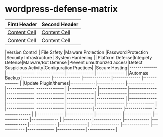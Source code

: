   # wordpress-defense-matrix


| First Header  | Second Header |
| ------------- | ------------- |
| [Content Cell](https://google.com)  | [Content Cell](other.md)  |
| Content Cell  | Content Cell  |

|Version Control |  File Safety    |Malware Protection  |Password Protection        |Security Infrastructure   |  System Hardening     |
|Platform Defense|Integrety Defense|Malware/Bot Defense |Prevent unauthorized access|Detect Suspicious Activity|Configuration Practices|
|Secure Hosting  |--------------   |--------------      |--------------            |--------------          |-------------- |
|Automate Backup |--------------   |--------------      |--------------            |--------------          |-------------- |
|Update Plugin/themes|-------------|--------------      |--------------            |--------------          |-------------- |
|--------------  |--------------   |--------------      |--------------            |--------------          |-------------- |
|--------------  |--------------   |--------------      |--------------            |--------------          |-------------- |
|--------------  |--------------   |--------------      |--------------            |--------------          |-------------- |
|--------------  |--------------   |-------------       |--------------            |--------------          |-------------- |
|--------------  |--------------   |-------------       |--------------            |--------------          |-------------- |
|--------------  |--------------   |-------------       |--------------            |--------------          |-------------- |
|--------------  |--------------   |-------------       |--------------            |--------------          |-------------- |
